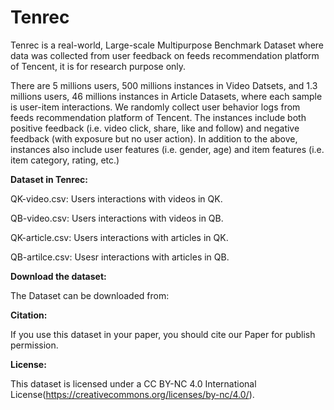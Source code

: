 # Tenrec
Tenrec is a real-world, Large-scale Multipurpose Benchmark Dataset where data was collected from user feedback on feeds recommendation platform of Tencent, it is for research purpose only.

There are 5 millions users, 500 millions instances in Video Datsets, and 1.3 millions users, 46 millions instances in Article Datasets, where each sample is user-item interactions. We randomly collect user behavior logs from feeds recommendation platform of Tencent. The instances include both positive feedback (i.e. video click, share, like and follow) and negative feedback (with exposure but no user action). In addition to the above, instances also include user features (i.e. gender, age) and item features (i.e. item category, rating, etc.)

**Dataset in Tenrec:**

QK-video.csv: Users interactions with videos in QK.

QB-video.csv: Users interactions with videos in QB.

QK-article.csv: Users interactions with articles in QK.

QB-artilce.csv: Usesr interactions with articles in QB.

**Download the dataset:**

The Dataset can be downloaded from:


**Citation:**

If you use this dataset in your paper, you should cite our Paper for publish permission. 

**License:**

This dataset is licensed under a CC BY-NC 4.0 International License(https://creativecommons.org/licenses/by-nc/4.0/).
